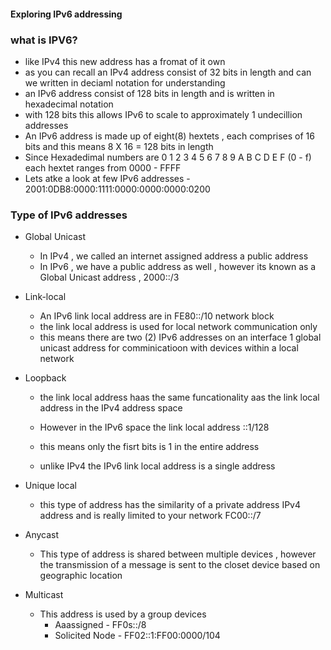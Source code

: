 #### Exploring IPv6 addressing 


### what is IPV6?

- like IPv4 this new address has a fromat of it own 
- as you can recall an IPv4 address consist of 32 bits in length and can we written in deciaml notation for understanding 
- an IPv6 address consist of 128 bits in length and is written in hexadecimal notation 
- with 128 bits this allows IPv6 to scale to approximately 1 undecillion addresses 
- An IPv6 address is made up of eight(8) hextets , each comprises of 16 bits and this means 8 X 16 = 128 bits in length 
- Since Hexadedimal numbers are 0 1 2 3 4 5 6 7 8 9 A B C D E F (0 - f) each hextet ranges from 0000 - FFFF 
- Lets atke a look at few IPv6 addresses - 2001:0DB8:0000:1111:0000:0000:0000:0200 

### Type of IPv6 addresses 

- Global Unicast 
   - In IPv4 , we called an internet assigned address a public address 
   - In IPv6 , we have a public address as well , however its known as a Global Unicast address , 2000::/3 

- Link-local 
   -   An IPv6 link local address are in FE80::/10 network block 
   -   the link local address is used for local network communication only 
   - this means there are two (2) IPv6 addresses on an interface 1 global unicast address for comminicatioon with devices within a local network 

- Loopback 
   - the link local  address haas the same funcationality aas the link local address in the IPv4 address space 

   - However in the IPv6 space the link local address ::1/128 
   - this means only the fisrt bits is 1 in the entire address 
   - unlike IPv4 the IPv6 link local address is a single address 

- Unique local 

   - this type of address has the similarity of a private address IPv4 address and is really limited to your network FC00::/7 

- Anycast 
    - This type of address is shared between multiple devices , however the transmission of a message is sent to the closet device based on geographic location 

- Multicast 
   - This address is used by a group devices 
       - Aaassigned   - FF0s::/8 
       - Solicited Node - FF02::1:FF00:0000/104 
         